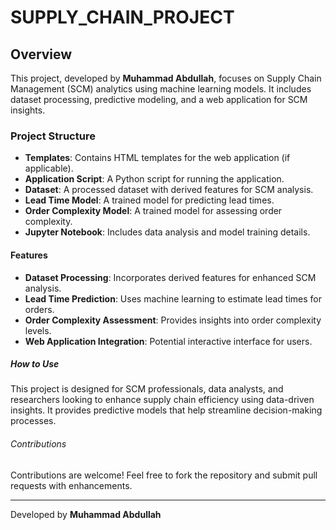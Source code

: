 # SUPPLY_CHAIN_PROJECT


## Overview
This project, developed by **Muhammad Abdullah**, focuses on Supply Chain Management (SCM) analytics using machine learning models. It includes dataset processing, predictive modeling, and a web application for SCM insights.

### Project Structure
- **Templates**: Contains HTML templates for the web application (if applicable).
- **Application Script**: A Python script for running the application.
- **Dataset**: A processed dataset with derived features for SCM analysis.
- **Lead Time Model**: A trained model for predicting lead times.
- **Order Complexity Model**: A trained model for assessing order complexity.
- **Jupyter Notebook**: Includes data analysis and model training details.

####  Features
- **Dataset Processing**: Incorporates derived features for enhanced SCM analysis.
- **Lead Time Prediction**: Uses machine learning to estimate lead times for orders.
- **Order Complexity Assessment**: Provides insights into order complexity levels.
- **Web Application Integration**: Potential interactive interface for users.

##### How to Use
This project is designed for SCM professionals, data analysts, and researchers looking to enhance supply chain efficiency using data-driven insights. It provides predictive models that help streamline decision-making processes.

 ###### Contributions
Contributions are welcome! Feel free to fork the repository and submit pull requests with enhancements.

---
Developed by **Muhammad Abdullah**

